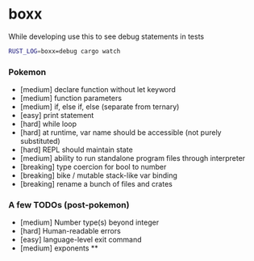 # boxx

While developing use this to see debug statements in tests
```sh
RUST_LOG=boxx=debug cargo watch
```
### Pokemon
* [medium] declare function without let keyword
* [medium] function parameters
* [medium] if, else if, else (separate from ternary)
* [easy] print statement
* [hard] while loop
* [hard] at runtime, var name should be accessible (not purely substituted)
* [hard] REPL should maintain state
* [medium] ability to run standalone program files through interpreter
* [breaking] type coercion for bool to number
* [breaking] bike / mutable stack-like var binding
* [breaking] rename a bunch of files and crates

### A few TODOs (post-pokemon)
* [medium] Number type(s) beyond integer
* [hard] Human-readable errors
* [easy] language-level exit command
* [medium] exponents **

